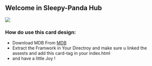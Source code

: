 
## Welcome in Sleepy-Panda Hub

![](https://previews.dropbox.com/p/thumb/ABqXVm-J5ChVW92wYZeJPqXsaHzeTD6YAZM1ADuDIsNrVB3VV5tSQEt621XCkZP79Mq8Xtu6qtUgCPKcTDPbHw67dT1tpZgxobqU6jGalM_uq6apsunUeQM7LAhJDHBAJGKwAsB3boXD6VlLqyTCEY9oH1uWlHSbVyfRJOjiLcal13eYVSm0530seTWA1sLwjMMtSYYzlSG60gyrNV3FPCh8E4fWV0IVgoCQU1yCCG9HxSwiBKWhQDTUeavd93YaMbVqUuNS-fwBh1iWkwuYMVpsjNkzcUPKqL_jEjWk007AKb-CF9_iQBJTQobTiDdTQVsm5vCqrW2xieHqq1X6HpOLzGD-qYyd9I9Uq9AfF6_0kwd-OLDk4nOJNOKad-Zyh5o/p.png)

### How do use this card design:
- Download MDB From   [MDB](https://mdbootstrap.com/docs/standard/getting-started/installation/)
- Extract the Framwork in Your Directroy and make sure u linked the assests and add this card-tag in your index.html
- and have a little Joy !
